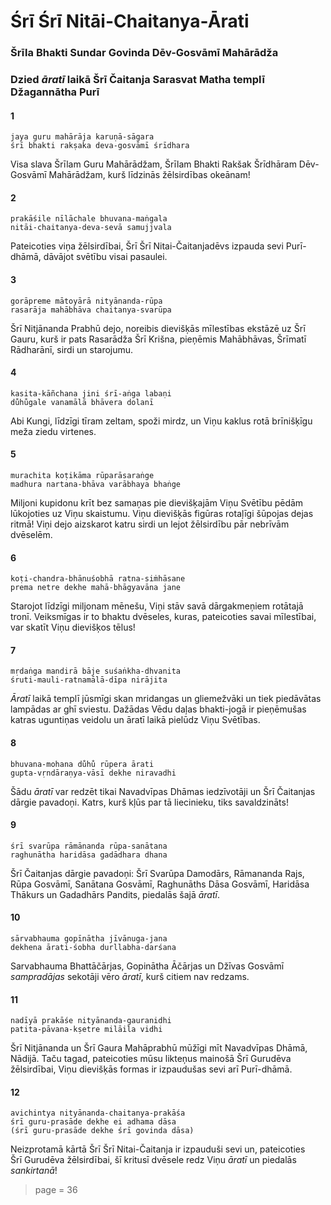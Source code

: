# Śrī Śrī Nitāi-Chaitanya-Ārati

### Šrīla Bhakti Sundar Govinda Dēv-Gosvāmī Mahārādža

### Dzied *āratī* laikā Šrī Čaitanja Sarasvat Matha templī Džagannātha Purī

#### 1

    jaya guru mahārāja karuṇā-sāgara
    śrī bhakti rakṣaka deva-gosvāmī śrīdhara

Visa slava Šrīlam Guru Mahārādžam, Šrīlam Bhakti Rakšak Šrīdhāram Dēv-Gosvāmī Mahārādžam, kurš līdzinās žēlsirdības okeānam!

#### 2

    prakāśile nīlāchale bhuvana-maṅgala
    nitāi-chaitanya-deva-sevā samujjvala

Pateicoties viņa žēlsirdībai, Šrī Šrī Nitai-Čaitanjadēvs izpauda sevi Purī-dhāmā, dāvājot svētību visai pasaulei.

#### 3

    gorāpreme mātoyārā nityānanda-rūpa
    rasarāja mahābhāva chaitanya-svarūpa

Šrī Nitjānanda Prabhū dejo, noreibis dievišķās mīlestības ekstāzē uz Šrī Gauru, kurš ir pats Rasarādža Šrī Krišna, pieņēmis Mahābhāvas, Šrīmatī Rādharānī, sirdi un starojumu.

#### 4

    kasita-kāñchana jini śrī-aṅga labaṇi
    du̐hu̐gale vanamālā bhāvera dolanī

Abi Kungi, līdzīgi tīram zeltam, spoži mirdz, un Viņu kaklus rotā brīnišķīgu meža ziedu virtenes.

#### 5

    murachita koṭikāma rūparāsaraṅge
    madhura nartana-bhāva varābhaya bhaṅge

Miljoni kupidonu krīt bez samaņas pie dievišķajām Viņu Svētību pēdām lūkojoties uz Viņu skaistumu. Viņu dievišķās figūras rotaļīgi šūpojas dejas ritmā! Viņi dejo aizskarot katru sirdi un lejot žēlsirdību pār nebrīvām dvēselēm.

#### 6

    koṭi-chandra-bhānuśobhā ratna-siṁhāsane
    prema netre dekhe mahā-bhāgyavāna jane

Starojot līdzīgi miljonam mēnešu, Viņi stāv savā dārgakmeņiem rotātajā tronī. Veiksmīgas ir to bhaktu dvēseles, kuras, pateicoties savai mīlestībai, var skatīt Viņu dievišķos tēlus!

#### 7

    mṛdaṅga mandirā bāje suśaṅkha-dhvanita
    śruti-mauli-ratnamālā-dīpa nirājita

*Āratī* laikā templī jūsmīgi skan mridangas un gliemežvāki un tiek piedāvātas lampādas ar ghī sviestu. Dažādas Vēdu daļas bhakti-jogā ir pieņēmušas katras uguntiņas veidolu un āratī laikā pielūdz Viņu Svētības.

#### 8

    bhuvana-mohana du̐hu̐ rūpera ārati
    gupta-vṛndāraṇya-vāsī dekhe niravadhi  

Šādu *āratī* var redzēt tikai Navadvīpas Dhāmas iedzīvotāji un Šrī Čaitanjas dārgie pavadoņi. Katrs, kurš kļūs par tā liecinieku, tiks savaldzināts!

#### 9

    śrī svarūpa rāmānanda rūpa-sanātana
    raghunātha haridāsa gadādhara dhana

Šrī Čaitanjas dārgie pavadoņi: Šrī Svarūpa Damodārs, Rāmananda Rajs, Rūpa Gosvāmī, Sanātana Gosvāmī, Raghunāths Dāsa Gosvāmī, Haridāsa Thākurs un Gadadhārs Pandits, piedalās šajā *āratī*.

#### 10

    sārvabhauma gopīnātha jīvānuga-jana
    dekhena ārati-śobha durllabha-darśana

Sarvabhauma Bhattāčārjas, Gopinātha Āčārjas un Džīvas Gosvāmī *sampradājas* sekotāji vēro *āratī*, kurš citiem nav redzams.

#### 11

    nadīyā prakāśe nityānanda-gauranidhi
    patita-pāvana-kṣetre milāila vidhi

Šrī Nitjānanda un Šrī Gaura Mahāprabhū mūžīgi mīt Navadvīpas Dhāmā, Nādijā. Taču tagad, pateicoties mūsu likteņus mainošā Šrī Gurudēva žēlsirdībai, Viņu dievišķās formas ir izpaudušas sevi arī Purī-dhāmā.

#### 12

    avichintya nityānanda-chaitanya-prakāśa
    śrī guru-prasāde dekhe ei adhama dāsa
    (śrī guru-prasāde dekhe śrī govinda dāsa)

Neizprotamā kārtā Šrī Šrī Nitai-Čaitanja ir izpauduši sevi un, pateicoties Šrī Gurudēva žēlsirdībai, šī kritusī dvēsele redz Viņu *āratī* un piedalās *sankirtanā*!


> page = 36
